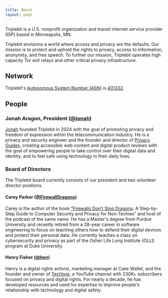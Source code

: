 ```yaml
---
title: About
layout: page
---
```


<script type="application/ld+json">
  {
    "@context" : "https://schema.org",
    "@type" : "NGO",
    "name" : "Triplebit",
    "logo" : "https://www.triplebit.org/public/triplebit-social-pic.png",
    "url" : "https://www.triplebit.org",
    "description" : "Triplebit is a U.S. nonprofit organization and transit internet service provider based in Minneapolis, MN.",
    "disambiguatingDescription" : "Nonprofit internet service provider",
    "sameAs": [
      "https://mstdn.plus/@triplebit",
      "https://twitter.com/TriplebitNET",
      "https://www.peeringdb.com/net/37213"
    ],
    "identifier" : {
      "@type" : "PropertyValue",
      "propertyID" : "https://www.wikidata.org/wiki/Property:P3797",
      "name" : "Autonomous System Number",
      "alternateName" : "ASN",
      "value" : 401332,
      "sameAs" : "https://whois.arin.net/rest/asn/AS401332.html"
    },
    "founder" : {
      "@context" : "https://schema.org",
      "@type" : "Person",
      "name" : "Jonah Aragon",
      "url" : "https://www.jonaharagon.com",
      "sameAs" : [
        "https://mastodon.neat.computer/@jonah"
      ],
      "worksFor" : {
        "@context" : "https://schema.org",
        "@type" : "Organization",
        "name" : "Privacy Guides",
        "url" : "https://www.privacyguides.org"
      }
    }
  }
</script>

Triplebit is a U.S. nonprofit organization and transit internet service provider (ISP) based in Minneapolis, MN.

Triplebit envisions a world where access and privacy are the defaults. Our mission is to protect and uphold the rights to privacy, access to information, anonymity, and free speech. To further our mission, Triplebit operates high capacity Tor exit relays and other critical privacy infrastructure.

## Network

Triplebit's [Autonomous System Number (ASN)](https://www.arin.net/resources/guide/asn/) is [401332](https://whois.arin.net/rest/asn/AS401332.html).

## People

### Jonah Aragon, President ([@jonah](https://mastodon.neat.computer/@jonah))

[Jonah](https://www.jonaharagon.com) founded Triplebit in 2024 with the goal of promoting privacy and freedom of expression within the telecommunication industry. He is a privacy and security engineer and the founder and director of [Privacy Guides](https://www.privacyguides.org), creating accessible web content and digital product reviews with the goal of empowering people to take control over their digital data and identity, and to feel safe using technology in their daily lives.

### Board of Directors

The Triplebit board currently consists of our president and two volunteer director positions.

#### Carey Parker ([@FirewallDragons](https://mastodon.social/@FirewallDragons))

Carey is the author of the book [“Firewalls Don’t Stop Dragons](https://firewallsdontstopdragons.com/buy-the-book/): A Step-by-Step Guide to Computer Security and Privacy for Non-Techies” and host of the podcast of the same name. He has a Master's degree from Purdue University and recently retired from a 28-year career in software engineering to focus on teaching others how to defend their digital devices and protect their personal data. He currently teaches a class on cybersecurity and privacy as part of the Osher Life Long Institute (OLLI) program at Duke University.

#### Henry Fisher ([@hen](https://social.lol/@hen))

Henry is a digital rights activist, marketing manager at Cake Wallet, and the founder and owner of [Techlore](https://www.techlore.tech/), a YouTube channel with 230K+ subscribers focused on privacy and digital rights. For nearly a decade, he has developed resources and used his expertise to improve people's relationship with technology and digital safety.

<!--

### Volunteer Advisory Board

Triplebit's wonderful advisory board helps us chart the future of our organization.

#### Bill Woodcock ([@woody](https://pleroma.pch.net/users/woody))

Bill is the Executive Director of [Packet Clearing House](https://www.pch.net/), the international non-profit organization that supports critical Internet infrastructure through operational aid to Internet exchange points and the core of the domain name system, Internet regulatory and policy-development aid to governments, and by providing cybersecurity coordination to CERTs and network operators. He is also the Chair of the Quad9 Foundation Council. [Quad9](https://quad9.net/) operates the world's largest not-for-profit cybersecurity service for end-users. 

#### Christopher Sheats ([@yawnbox](https://disobey.net/@yawnbox))

[Christopher](https://yawnbox.com/) is the privacy and security engineer behind [Emerald Onion](https://emeraldonion.org/), a Seattle-based nonprofit ISP. He has been a Tor educator and relay operator since 2010, and was Tor Project's first full-time grant writer in early 2016. His volunteerism has also included work with the Seattle Privacy Coalition, City of Seattle's Community Technology Advisory Board, and the ACLU of Washington.

#### Justin Ehrenhofer ([@sgp](https://mastodon.neat.computer/@sgp))

Justin has a Bachelor's degree in Management Information Systems & Finance from the University of Minnesota. He is the President of [MAGIC Grants](https://magicgrants.org/about/), a public charity focused on building strong cryptocurrency and privacy communities and networks. He is also the founder of [Moonstone Research](https://moonstoneresearch.com/), which specializes in difficult-to-trace illicit cryptocurrency transactions, especially Monero transactions.

#### Raphael Fiedler ([@raphty](https://fosstodon.org/@raphty))

Raphael is the CEO of [Safing](https://safing.io/), the company behind Portmaster firewall and the Safing Privacy Network. He delivered a talk on “Surveillance Capitalism” exploring the impact of data monetization on privacy for Vienna Privacy Week, and is a co-host of a [podcast](https://www.securityzed.com/podcast-test) discussing the latest in information security and privacy. 
-->
